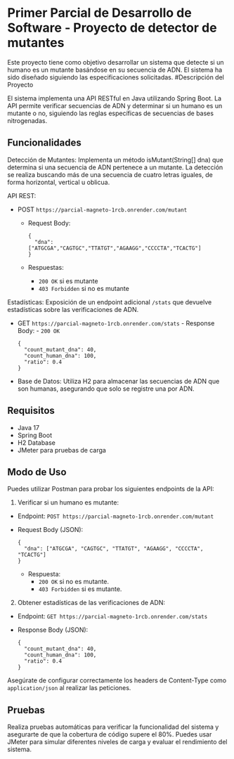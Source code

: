 # Primer Parcial de Desarrollo de Software - Proyecto de detector de mutantes

Este proyecto tiene como objetivo desarrollar un sistema que detecte si un humano es un mutante basándose en su secuencia de ADN. El sistema ha sido diseñado siguiendo las especificaciones solicitadas.
#Descripción del Proyecto

El sistema implementa una API RESTful en Java utilizando Spring Boot. La API permite verificar secuencias de ADN y determinar si un humano es un mutante o no, siguiendo las reglas específicas de secuencias de bases nitrogenadas.
## Funcionalidades

Detección de Mutantes: Implementa un método isMutant(String[] dna) que determina si una secuencia de ADN pertenece a un mutante. La detección se realiza buscando más de una secuencia de cuatro letras iguales, de forma horizontal, vertical u oblicua.

API REST:

- POST ` https://parcial-magneto-1rcb.onrender.com/mutant `
    
  - Request Body:

        {
          "dna": ["ATGCGA","CAGTGC","TTATGT","AGAAGG","CCCCTA","TCACTG"]
        }

  - Respuestas:
    - `200 OK` si es mutante
    - `403 Forbidden` si no es mutante

Estadísticas: Exposición de un endpoint adicional `/stats` que devuelve estadísticas sobre las verificaciones de ADN.

  - GET ` https://parcial-magneto-1rcb.onrender.com/stats `
        - Response Body:
            - `200 OK`

        {
          "count_mutant_dna": 40,
          "count_human_dna": 100,
          "ratio": 0.4
        }

- Base de Datos: Utiliza H2 para almacenar las secuencias de ADN que son humanas, asegurando que solo se registre una por ADN.

## Requisitos

  - Java 17
  - Spring Boot
  - H2 Database
  - JMeter para pruebas de carga

## Modo de Uso

Puedes utilizar Postman para probar los siguientes endpoints de la API:

1.  Verificar si un humano es mutante:

  - Endpoint: `POST https://parcial-magneto-1rcb.onrender.com/mutant `
  - Request Body (JSON):

        {
          "dna": ["ATGCGA", "CAGTGC", "TTATGT", "AGAAGG", "CCCCTA", "TCACTG"]
        }

    - Respuesta:
        - `200 OK` si no es mutante.
        - `403 Forbidden` si es mutante.

2. Obtener estadísticas de las verificaciones de ADN:

- Endpoint: `GET https://parcial-magneto-1rcb.onrender.com/stats `
- Response Body (JSON):

      {
        "count_mutant_dna": 40,
        "count_human_dna": 100,
        "ratio": 0.4
      }


Asegúrate de configurar correctamente los headers de Content-Type como `application/json` al realizar las peticiones.
## Pruebas
Realiza pruebas automáticas para verificar la funcionalidad del sistema y asegurarte de que la cobertura de código supere el 80%. Puedes usar JMeter para simular diferentes niveles de carga y evaluar el rendimiento del sistema.
